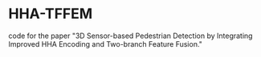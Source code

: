 # HHA-TFFEM
code for the paper "3D Sensor-based Pedestrian Detection by Integrating Improved HHA Encoding and Two-branch Feature Fusion."

